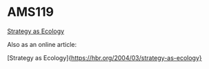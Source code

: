 # AMS119

[Strategy as Ecology](https://hbsp.harvard.edu/product/R0403E-PDF-ENG)

Also as an online article:

[Strategy as Ecology]{https://hbr.org/2004/03/strategy-as-ecology}
